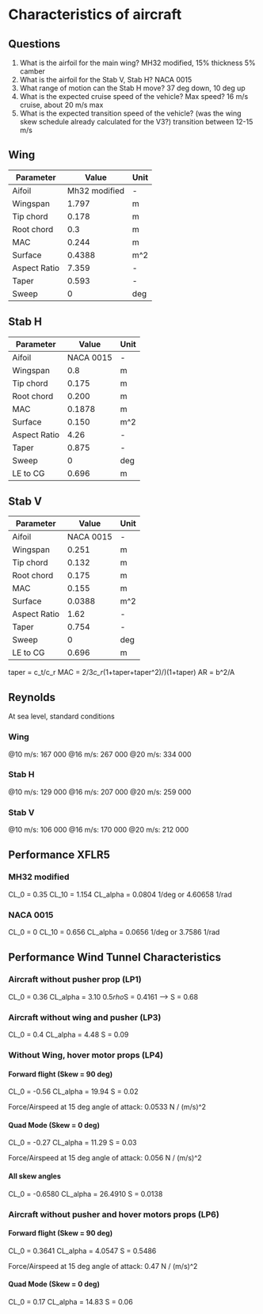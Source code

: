 # Characteristics of aircraft

## Questions
1. What is the airfoil for the main wing?
  MH32 modified, 15% thickness 5% camber
2. What is the airfoil for the Stab V, Stab H?
  NACA 0015
3. What range of motion can the Stab H move?
  37 deg down, 10 deg up
4. What is the expected cruise speed of the vehicle? Max speed?
  16 m/s cruise, about 20 m/s max
5. What is the expected transition speed of the vehicle? (was the wing skew schedule already calculated for the V3?)
  transition between 12-15 m/s


## Wing
|Parameter  |Value  |Unit|
| --------- |------ |---|
| Aifoil    |Mh32 modified |- |
| Wingspan  |1.797  | m |
| Tip chord |0.178  | m |
| Root chord|0.3    | m |
| MAC       | 0.244 | m |
| Surface   | 0.4388| m^2|
| Aspect Ratio|7.359 | - |
| Taper     | 0.593 | - |
| Sweep     | 0     |deg |



## Stab H
|Parameter  |Value  |Unit|
| --------- |------ |---|
| Aifoil    |NACA 0015 |- |
| Wingspan  |0.8  | m |
| Tip chord |0.175  | m |
| Root chord|0.200  | m |
| MAC       |0.1878  | m |
| Surface   |0.150 | m^2|
| Aspect Ratio|4.26 | - |
| Taper     |0.875  | - |
| Sweep     | 0     |deg |
| LE to CG  |0.696 |m |


## Stab V
|Parameter  |Value  |Unit|
| --------- |------ |---|
| Aifoil    |NACA 0015 |- |
| Wingspan  |0.251  | m |
| Tip chord |0.132  | m |
| Root chord|0.175  | m |
| MAC       |0.155  | m |
| Surface   |0.0388 | m^2|
| Aspect Ratio|1.62 | - |
| Taper     |0.754  | - |
| Sweep     | 0     |deg |
| LE to CG  |0.696 |m |


taper = c_t/c_r
MAC = 2/3*c_r*(1+taper+taper^2)/)(1+taper)
AR = b^2/A

## Reynolds
At sea level, standard conditions

### Wing
@10 m/s: 167 000
@16 m/s: 267 000
@20 m/s: 334 000

### Stab H
@10 m/s: 129 000
@16 m/s: 207 000
@20 m/s: 259 000

### Stab V
@10 m/s: 106 000
@16 m/s: 170 000
@20 m/s: 212 000

## Performance XFLR5

### MH32 modified
CL_0 = 0.35
CL_10 = 1.154
CL_alpha =  0.0804 1/deg or 4.60658 1/rad

### NACA 0015
CL_0 = 0
CL_10 = 0.656
CL_alpha = 0.0656 1/deg or 3.7586 1/rad

## Performance Wind Tunnel Characteristics

### Aircraft without pusher prop (LP1)
CL_0 = 0.36
CL_alpha = 3.10
0.5*rho*S = 0.4161 --> S = 0.68

### Aircraft without wing and pusher (LP3)
CL_0 = 0.4
CL_alpha = 4.48
S = 0.09

### Without Wing, hover motor props (LP4)
#### Forward flight (Skew = 90 deg)
CL_0 = -0.56
CL_alpha = 19.94
S = 0.02

Force/Airspeed at 15 deg angle of attack: 0.0533 N / (m/s)^2

#### Quad Mode (Skew = 0 deg)
CL_0 = -0.27
CL_alpha = 11.29
S = 0.03

Force/Airspeed at 15 deg angle of attack: 0.056 N / (m/s)^2

#### All skew angles
CL_0 = -0.6580
CL_alpha = 26.4910
S = 0.0138

### Aircraft without pusher and hover motors props (LP6)

#### Forward flight (Skew = 90 deg)
CL_0 = 0.3641
CL_alpha = 4.0547
S = 0.5486

Force/Airspeed at 15 deg angle of attack: 0.47 N / (m/s)^2

#### Quad Mode (Skew = 0 deg)
CL_0 = 0.17
CL_alpha = 14.83
S = 0.06
